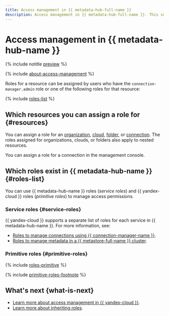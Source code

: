```yaml
---
title: Access management in {{ metadata-hub-full-name }}
description: Access management in {{ metadata-hub-full-name }}. This section describes the resources for which you can assign a role, the roles existing in the service, and the roles required to perform a particular action.
---
```


# Access management in {{ metadata-hub-name }}


{% include notitle [preview](../../_includes/note-preview.md) %}

{% include [about-access-management](../../_includes/iam/about-access-management.md) %}

Roles for a resource can be assigned by users who have the `connection-manager.admin` role or one of the following roles for that resource:

{% include [roles-list](../../_includes/iam/roles-list.md) %}

## Which resources you can assign a role for {#resources}

You can assign a role for an [organization](../../organization/quickstart.md), [cloud](../../resource-manager/concepts/resources-hierarchy.md#cloud), [folder](../../resource-manager/concepts/resources-hierarchy.md#folder), or [connection](../concepts/connection-manager.md). The roles assigned for organizations, clouds, or folders also apply to nested resources.

You can assign a role for a connection in the management console.

## Which roles exist in {{ metadata-hub-name }} {#roles-list}

You can use {{ metadata-hub-name }} roles (_service roles_) and {{ yandex-cloud }} roles (_primitive roles_) to manage access permissions.

### Service roles {#service-roles}

{{ yandex-cloud }} supports a separate list of roles for each service in {{ metadata-hub-name }}. For more information, see:

* [Roles to manage connections using {{ connection-manager-name }}](connection-manager-roles.md).
* [Roles to manage metadata in a {{ metastore-full-name }} cluster](metastore-roles.md).

### Primitive roles {#primitive-roles}

{% include [roles-primitive](../../_includes/roles-primitive.md) %}

{% include [primitive-roles-footnote](../../_includes/primitive-roles-footnote.md) %}

## What's next {what-is-next}

* [Learn more about access management in {{ yandex-cloud }}](../../iam/concepts/access-control/index.md).
* [Learn more about inheriting roles](../../resource-manager/concepts/resources-hierarchy.md#access-rights-inheritance).

